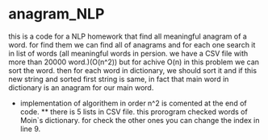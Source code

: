 # anagram_NLP

this is a code for a NLP homework that find all meaningful anagram of a word. 
for find them we can find all of anagrams and for each one search it in list of words (all meaningful words in persion. we have a CSV file with more than 20000 word.)(O(n^2))
but for achive O(n) in this problem we can sort the word. then for each word in dictionary, we should sort it and if this new string and sorted first string is same, in fact that main word in dictionary is an anagram for our main word.

* implementation of algorithem in order n^2 is comented at the end of code.
** there is 5 lists in CSV file. this prorogram checked words of Moin`s dictionary. for check the other ones you can change the index in line 9. 
